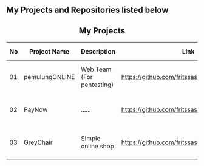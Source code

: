 ## My Projects and Repositories listed below

<h2 align="center">My Projects</h2>

| No | Project Name | Description | Link | Tech Stack |
| --- | ------------ | ------ | ----- | -------- |
| 01 | pemulungONLINE | Web Team (For pentesting) | https://github.com/fritssasia/pemulungONLINE | HTML, CSS, Bootstrap 4.5, JS | 
| 02 | PayNow | ...... | https://github.com/fritssasia/PayNow | HTML, CSS, Bootstrap 5.0 |
| 03 | GreyChair | Simple online shop | https://github.com/fritssasia/GreyChair | HTML, CSS, Bootstrap 5.0 |



